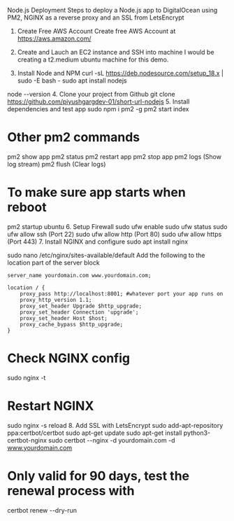 Node.js Deployment
Steps to deploy a Node.js app to DigitalOcean using PM2, NGINX as a reverse proxy and an SSL from LetsEncrypt

1. Create Free AWS Account
Create free AWS Account at https://aws.amazon.com/

2. Create and Lauch an EC2 instance and SSH into machine
I would be creating a t2.medium ubuntu machine for this demo.

3. Install Node and NPM
curl -sL https://deb.nodesource.com/setup_18.x | sudo -E bash -
sudo apt install nodejs

node --version
4. Clone your project from Github
git clone https://github.com/piyushgargdev-01/short-url-nodejs
5. Install dependencies and test app
sudo npm i pm2 -g
pm2 start index

# Other pm2 commands
pm2 show app
pm2 status
pm2 restart app
pm2 stop app
pm2 logs (Show log stream)
pm2 flush (Clear logs)

# To make sure app starts when reboot
pm2 startup ubuntu
6. Setup Firewall
sudo ufw enable
sudo ufw status
sudo ufw allow ssh (Port 22)
sudo ufw allow http (Port 80)
sudo ufw allow https (Port 443)
7. Install NGINX and configure
sudo apt install nginx

sudo nano /etc/nginx/sites-available/default
Add the following to the location part of the server block

    server_name yourdomain.com www.yourdomain.com;

    location / {
        proxy_pass http://localhost:8001; #whatever port your app runs on
        proxy_http_version 1.1;
        proxy_set_header Upgrade $http_upgrade;
        proxy_set_header Connection 'upgrade';
        proxy_set_header Host $host;
        proxy_cache_bypass $http_upgrade;
    }
# Check NGINX config
sudo nginx -t

# Restart NGINX
sudo nginx -s reload
8. Add SSL with LetsEncrypt
sudo add-apt-repository ppa:certbot/certbot
sudo apt-get update
sudo apt-get install python3-certbot-nginx
sudo certbot --nginx -d yourdomain.com -d www.yourdomain.com

# Only valid for 90 days, test the renewal process with
certbot renew --dry-run
